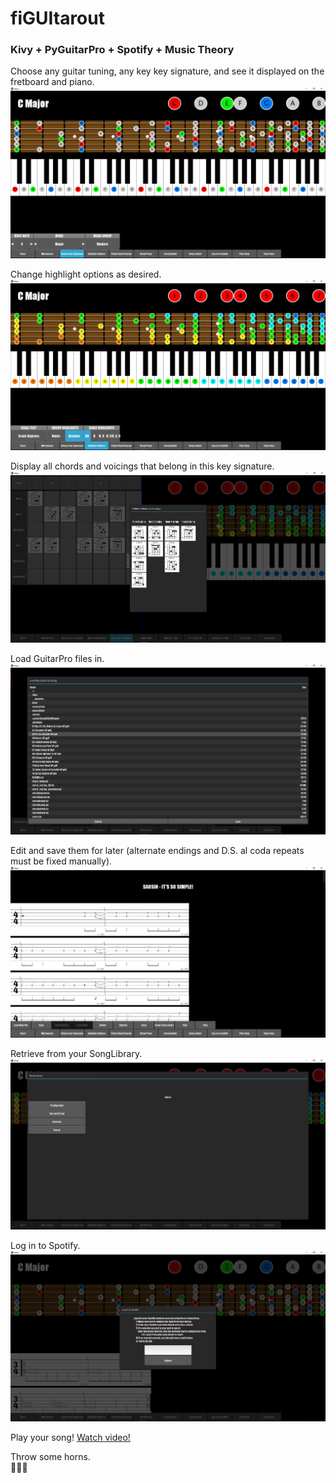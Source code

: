 # fiGUItarout

### Kivy + PyGuitarPro + Spotify + Music Theory

Choose any guitar tuning, any key key signature, and see it displayed on the fretboard and piano.
![](screenshots/screenshot1.png)


Change highlight options as desired.
![](screenshots/screenshot2.png)


Display all chords and voicings that belong in this key signature.
![](screenshots/screenshot3.png)


Load GuitarPro files in.
![](screenshots/screenshot4.png)


Edit and save them for later (alternate endings and D.S. al coda repeats must be fixed manually).
![](screenshots/screenshot5.png)


Retrieve from your SongLibrary.
![](screenshots/screenshot6.png)


Log in to Spotify.
![](screenshots/screenshot7.png)


Play your song!
[Watch video!](https://imgur.com/a/IYHCI7l)



Throw some horns.  
:metal::metal::metal:

